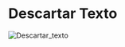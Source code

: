 # Descartar Texto
![Descartar_texto](https://user-images.githubusercontent.com/56943051/69019724-d8bd4280-097f-11ea-876f-076ee553d74d.png)
